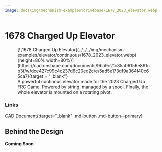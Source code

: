 ```yaml
---
image: docs\img\mechanism-examples\drivebase\1678_2023_elevator.webp
---
```


<style>

td, th , table{
   border: none!important;
}

td{
  text-align: left !important;
  vertical-align: middle !important;
}

table tr:hover{
    background-color: transparent !important;
}

</style>

# 1678 Charged Up Elevator

<figure markdown="span">
[![1678 Charged Up Elevator](../../../img/mechanism-examples/elevator/continuous/1678_2023_elevator.webp){height=80% width=80%}](https://cad.onshape.com/documents/9ba9c21c35a06156e891cb3f/w/dce427c99c4c237d6c20ed2c/e/5ad5e173df9a364f40c65ca7){target = "_blank"}
<figcaption>A powerful continous elevator made for the 2023 Charged Up FRC Game. Powered by string, managed by a spool. Finally, the whole elevator is mounted on a rotating pivot.</figcaption>
</figure>

### Links

[CAD Document](https://cad.onshape.com/documents/9ba9c21c35a06156e891cb3f/w/dce427c99c4c237d6c20ed2c/e/5ad5e173df9a364f40c65ca7 "CAD Document Link"){:target="_blank" .md-button .md-button--primary}

## Behind the Design
**Coming Soon**